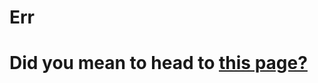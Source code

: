 
# Err
# Did you mean to head to <a href="https://ccc-chavez.github.io/ICA/pages/main.html">this page?</a>
